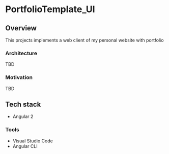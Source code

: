 # PortfolioTemplate_UI

## Overview

This projects implements a web client of my personal website with portfolio

### Architecture

TBD

### Motivation

TBD

## Tech stack

* Angular 2

### Tools

* Visual Studio Code
* Angular CLI